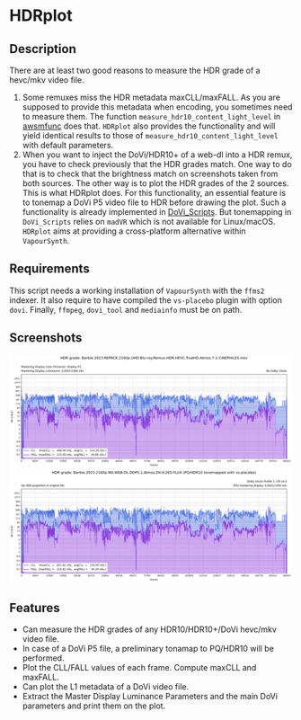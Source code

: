 # HDRplot

## Description

There are at least two good reasons to measure the HDR grade of a hevc/mkv video file.
1. Some remuxes miss the HDR metadata maxCLL/maxFALL. As you are supposed to provide this metadata when encoding, 
you sometimes need to measure them. The function `measure_hdr10_content_light_level` in [awsmfunc](https://github.com/OpusGang/awsmfunc) does that. `HDRplot` also provides the functionality and will yield identical results to those of `measure_hdr10_content_light_level` with default parameters.
2. When you want to inject the DoVi/HDR10+ of a web-dl into a HDR remux, you have to check previously that the HDR grades match. One way to do that is to check that the brightness match on screenshots taken from both sources. The other way is to plot the HDR grades of the 2 sources. This is what HDRplot does. For this functionality, an essential feature is to tonemap a DoVi P5 video file to HDR before drawing the plot. Such a functionality is already implemented in [DoVi_Scripts](https://github.com/R3S3t9999/DoVi_Scripts). But tonemapping in `DoVi_Scripts` relies on `madVR` which is not available for Linux/macOS. `HDRplot` aims at providing a cross-platform alternative within `VapourSynth`.


## Requirements

This script needs a working installation of `VapourSynth` with the `ffms2` indexer. It also require to have compiled the `vs-placebo` plugin with option `dovi`. Finally, `ffmpeg`, `dovi_tool` and `mediainfo` must be on path.


## Screenshots

![Barbie-remux](./screenshots/HDRplot-BarbieDisc.png)
![Barbie-webdl](./screenshots/HDRplot-Barbie.png)

## Features

* Can measure the HDR grades of any HDR10/HDR10+/DoVi hevc/mkv video file.
* In case of a DoVi P5 file, a preliminary tonamap to PQ/HDR10 will be performed.
* Plot the CLL/FALL values of each frame. Compute maxCLL and maxFALL.
* Can plot the L1 metadata of a DoVi video file.
* Extract the Master Display Luminance Parameters and the main DoVi parameters and print them on the plot.
